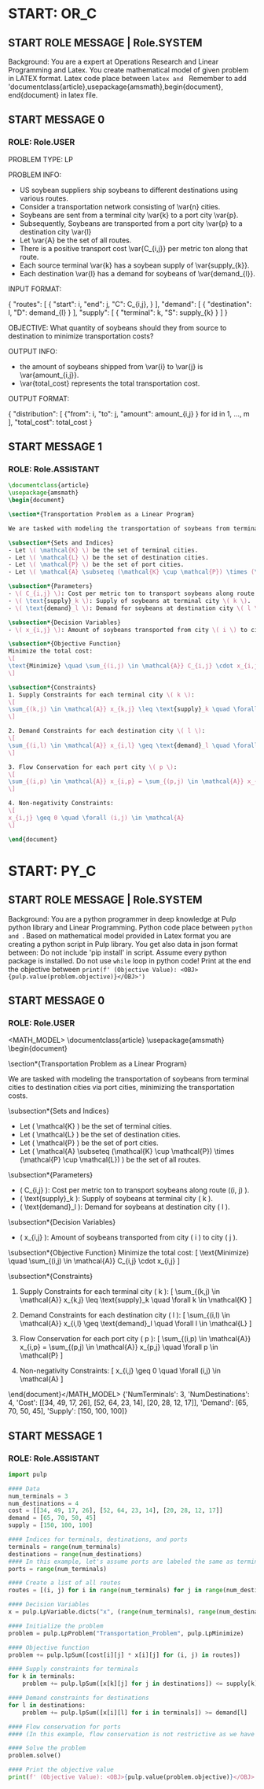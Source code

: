 # START: OR_C 
## START ROLE MESSAGE | Role.SYSTEM 
Background: You are a expert at Operations Research and Linear Programming and Latex. You create mathematical model of given problem in LATEX format. Latex code place between ```latex and ``` Remember to add 'documentclass{article},usepackage{amsmath},begin{document}, end{document} in latex file. 
## START MESSAGE 0 
### ROLE: Role.USER
<DESCRIPTION>
PROBLEM TYPE: LP

PROBLEM INFO:

- US soybean suppliers ship soybeans to different destinations using various routes.
- Consider a transportation network consisting of \var{n} cities.
- Soybeans are sent from a terminal city \var{k} to a port city \var{p}.
- Subsequently, Soybeans are transported from a port city \var{p} to a destination city \var{l}
- Let \var{A} be the set of all routes. 
- There is a positive transport cost \var{C_{i,j}} per metric ton along that route.
- Each source terminal \var{k} has a soybean supply of \var{supply_{k}}. 
- Each destination \var{l} has a demand for soybeans of \var{demand_{l}}.

INPUT FORMAT: 

{
    "routes": [
       {
        "start": i,
        "end": j,
        "C": C_{i,j},
       }
    ],
    "demand": [
        {
            "destination": l,
            "D": demand_{l}
        }
    ],
    "supply": [
        {
            "terminal": k,
            "S": supply_{k}
        }
    ]
}

OBJECTIVE: What quantity of soybeans should they from source to destination to minimize transportation costs?

OUTPUT INFO:

- the amount of soybeans shipped from \var{i} to \var{j} is \var{amount_{i,j}}.
- \var{total_cost} represents the total transportation cost.

OUTPUT FORMAT:

{
    "distribution": [
        {"from": i,
         "to": j,
         "amount": amount_{i,j}
        }
        for id in 1, ..., m
    ],
    "total_cost": total_cost
}


</DESCRIPTION>


## START MESSAGE 1 
### ROLE: Role.ASSISTANT
```latex
\documentclass{article}
\usepackage{amsmath}
\begin{document}

\section*{Transportation Problem as a Linear Program}

We are tasked with modeling the transportation of soybeans from terminal cities to destination cities via port cities, minimizing the transportation costs.

\subsection*{Sets and Indices}
- Let \( \mathcal{K} \) be the set of terminal cities.
- Let \( \mathcal{L} \) be the set of destination cities.
- Let \( \mathcal{P} \) be the set of port cities.
- Let \( \mathcal{A} \subseteq (\mathcal{K} \cup \mathcal{P}) \times (\mathcal{P} \cup \mathcal{L}) \) be the set of all routes.

\subsection*{Parameters}
- \( C_{i,j} \): Cost per metric ton to transport soybeans along route \((i, j) \).
- \( \text{supply}_k \): Supply of soybeans at terminal city \( k \).
- \( \text{demand}_l \): Demand for soybeans at destination city \( l \).

\subsection*{Decision Variables}
- \( x_{i,j} \): Amount of soybeans transported from city \( i \) to city \( j \).

\subsection*{Objective Function}
Minimize the total cost:
\[
\text{Minimize} \quad \sum_{(i,j) \in \mathcal{A}} C_{i,j} \cdot x_{i,j}
\]

\subsection*{Constraints}
1. Supply Constraints for each terminal city \( k \):
\[
\sum_{(k,j) \in \mathcal{A}} x_{k,j} \leq \text{supply}_k \quad \forall k \in \mathcal{K}
\]

2. Demand Constraints for each destination city \( l \):
\[
\sum_{(i,l) \in \mathcal{A}} x_{i,l} \geq \text{demand}_l \quad \forall l \in \mathcal{L}
\]

3. Flow Conservation for each port city \( p \):
\[
\sum_{(i,p) \in \mathcal{A}} x_{i,p} = \sum_{(p,j) \in \mathcal{A}} x_{p,j} \quad \forall p \in \mathcal{P}
\]

4. Non-negativity Constraints:
\[
x_{i,j} \geq 0 \quad \forall (i,j) \in \mathcal{A}
\]

\end{document}
```

# START: PY_C 
## START ROLE MESSAGE | Role.SYSTEM 
Background: You are a python programmer in deep knowledge at Pulp python library and Linear Programming. Python code place between ```python and ```. Based on mathematical model provided in Latex format you are creating a python script in Pulp library. You get also data in json format between: <DATA></DATA> Do not include 'pip install' in script. Assume every python package is installed. Do not use `while` loop in python code! Print at the end the objective between <OBJ></OBJ> `print(f' (Objective Value): <OBJ>{pulp.value(problem.objective)}</OBJ>')` 
## START MESSAGE 0 
### ROLE: Role.USER
<MATH_MODEL>
\documentclass{article}
\usepackage{amsmath}
\begin{document}

\section*{Transportation Problem as a Linear Program}

We are tasked with modeling the transportation of soybeans from terminal cities to destination cities via port cities, minimizing the transportation costs.

\subsection*{Sets and Indices}
- Let \( \mathcal{K} \) be the set of terminal cities.
- Let \( \mathcal{L} \) be the set of destination cities.
- Let \( \mathcal{P} \) be the set of port cities.
- Let \( \mathcal{A} \subseteq (\mathcal{K} \cup \mathcal{P}) \times (\mathcal{P} \cup \mathcal{L}) \) be the set of all routes.

\subsection*{Parameters}
- \( C_{i,j} \): Cost per metric ton to transport soybeans along route \((i, j) \).
- \( \text{supply}_k \): Supply of soybeans at terminal city \( k \).
- \( \text{demand}_l \): Demand for soybeans at destination city \( l \).

\subsection*{Decision Variables}
- \( x_{i,j} \): Amount of soybeans transported from city \( i \) to city \( j \).

\subsection*{Objective Function}
Minimize the total cost:
\[
\text{Minimize} \quad \sum_{(i,j) \in \mathcal{A}} C_{i,j} \cdot x_{i,j}
\]

\subsection*{Constraints}
1. Supply Constraints for each terminal city \( k \):
\[
\sum_{(k,j) \in \mathcal{A}} x_{k,j} \leq \text{supply}_k \quad \forall k \in \mathcal{K}
\]

2. Demand Constraints for each destination city \( l \):
\[
\sum_{(i,l) \in \mathcal{A}} x_{i,l} \geq \text{demand}_l \quad \forall l \in \mathcal{L}
\]

3. Flow Conservation for each port city \( p \):
\[
\sum_{(i,p) \in \mathcal{A}} x_{i,p} = \sum_{(p,j) \in \mathcal{A}} x_{p,j} \quad \forall p \in \mathcal{P}
\]

4. Non-negativity Constraints:
\[
x_{i,j} \geq 0 \quad \forall (i,j) \in \mathcal{A}
\]

\end{document}</MATH_MODEL>
<DATA>
{'NumTerminals': 3, 'NumDestinations': 4, 'Cost': [[34, 49, 17, 26], [52, 64, 23, 14], [20, 28, 12, 17]], 'Demand': [65, 70, 50, 45], 'Supply': [150, 100, 100]}</DATA>


## START MESSAGE 1 
### ROLE: Role.ASSISTANT
```python
import pulp

#### Data
num_terminals = 3
num_destinations = 4
cost = [[34, 49, 17, 26], [52, 64, 23, 14], [20, 28, 12, 17]]
demand = [65, 70, 50, 45]
supply = [150, 100, 100]

#### Indices for terminals, destinations, and ports
terminals = range(num_terminals)
destinations = range(num_destinations)
#### In this example, let's assume ports are labeled the same as terminals for simplicity
ports = range(num_terminals)

#### Create a list of all routes
routes = [(i, j) for i in range(num_terminals) for j in range(num_destinations)]

#### Decision Variables
x = pulp.LpVariable.dicts("x", (range(num_terminals), range(num_destinations)), lowBound=0, cat='Continuous')

#### Initialize the problem
problem = pulp.LpProblem("Transportation_Problem", pulp.LpMinimize)

#### Objective function
problem += pulp.lpSum([cost[i][j] * x[i][j] for (i, j) in routes])

#### Supply constraints for terminals
for k in terminals:
    problem += pulp.lpSum([x[k][j] for j in destinations]) <= supply[k]

#### Demand constraints for destinations
for l in destinations:
    problem += pulp.lpSum([x[i][l] for i in terminals]) >= demand[l]

#### Flow conservation for ports
#### (In this example, flow conservation is not restrictive as we have no intermediate ports)

#### Solve the problem
problem.solve()

#### Print the objective value
print(f' (Objective Value): <OBJ>{pulp.value(problem.objective)}</OBJ>')
```

